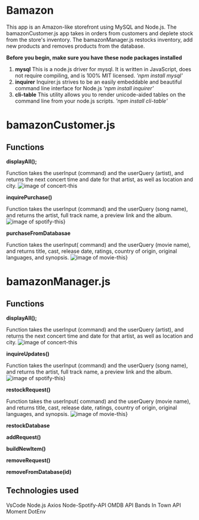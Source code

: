 # Bamazon

This app is an  Amazon-like storefront using MySQL and Node.js. The bamazonCustomer.js app takes in orders from customers and deplete stock from the store's inventory. The bamazonManager.js restocks inventory, add new products and removes products from the database.


**Before you begin, make sure you have these node packages installed**

1. **mysql** This is a node.js driver for mysql. It is written in JavaScript, does not require compiling, and is 100% MIT licensed.
_'npm install mysql'_
2. **inquirer** Inquirer.js strives to be an easily embeddable and beautiful command line interface for Node.js 
_'npm install inquirer'_
3. **cli-table** This utility allows you to render unicode-aided tables on the command line from your node.js scripts.
_'npm install cli-table'_


# bamazonCustomer.js
## Functions

**displayAll();**


Function takes the userInput (command) and the userQuery (artist), and returns the next concert time and date for that artist, as well as location and city. 
![image of concert-this](https://user-images.githubusercontent.com/50551420/66095636-1a6b6880-e54d-11e9-9fab-976e1acd3106.png)

**inquirePurchase()**


Function takes the userInput (command) and the userQuery (song name), and returns the artist, full track name, a preview link and the album.
![image of spotify-this}](https://user-images.githubusercontent.com/50551420/66095771-a2ea0900-e54d-11e9-8cc5-f5b9fe14d3a9.png)

**purchaseFromDatabasae**


Function takes the userInput( command) and the userQuery (movie name), and returns title, cast, release date, ratings, country of origin, original languages, and synopsis.
![image of movie-this}](https://user-images.githubusercontent.com/50551420/66095763-9a91ce00-e54d-11e9-9a68-a70ba83bed34.png)


# bamazonManager.js
## Functions

**displayAll();**


Function takes the userInput (command) and the userQuery (artist), and returns the next concert time and date for that artist, as well as location and city. 
![image of concert-this](https://user-images.githubusercontent.com/50551420/66095636-1a6b6880-e54d-11e9-9fab-976e1acd3106.png)

**inquireUpdates()**


Function takes the userInput (command) and the userQuery (song name), and returns the artist, full track name, a preview link and the album.
![image of spotify-this}](https://user-images.githubusercontent.com/50551420/66095771-a2ea0900-e54d-11e9-8cc5-f5b9fe14d3a9.png)

**restockRequest()**


Function takes the userInput( command) and the userQuery (movie name), and returns title, cast, release date, ratings, country of origin, original languages, and synopsis.
![image of movie-this}](https://user-images.githubusercontent.com/50551420/66095763-9a91ce00-e54d-11e9-9a68-a70ba83bed34.png)

**restockDatabase**

**addRequest()**

**buildNewItem()**

**removeRequest()**

**removeFromDatabase(id)**

## Technologies used 
 VsCode
 Node.js
 Axios
 Node-Spotify-API
 OMDB API
 Bands In Town API
 Moment
 DotEnv